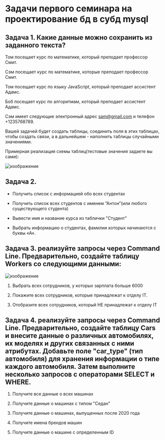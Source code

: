 # Задачи первого семинара на проектирование бд в субд mysql

## Задача 1. Какие данные можно сохранить из заданного текста?

Том посещает курс по математике, который преподает профессор Смит.

Сэм посещает курс по математике, которые преподает профессор Смит.

Том посещает курс по языку JavaScript, который преподает ассистент Адамс.

Боб посещает курс по алгоритмам, который преподает ассистент Адамс.

Сэм имеет следующие электронный адрес sam@gmail.com и телефон +1235768789.

Вашей задачей будет создать таблицы, соединить поля в этих таблицах, чтобы создать связи, а в дальнейшем - наполнить таблицы случайными значениями.

Примерная реализация схемы таблиц(тестовые значения задаете вы сами):

![изображение](https://github.com/elsobitoler/mysql_scdb_first/assets/113254237/d0747703-2ac4-4e05-9860-4e68d8992e91)



## Задача 2. 

- Получить список с информацией обо всех студентах

- Получить список всех студентов с именем “Антон”(или любого существующего студента)

- Вывести имя и название курса из таблички "Студент"

- Выбрать информацию о студентах, фамилии которых начинаются с буквы «А».


## Задача 3. реализуйте запросы через Command Line. Предварительно, создайте таблицу Workers со следующими данными:

![изображение](https://github.com/elsobitoler/mysql_scdb_first/assets/113254237/996ac2a8-84cd-4b92-8fec-7ec41c8d78ed)

1. Выбрать всех сотрудников, у которых зарплата больше 6000

2. Покажите всех сотрудников, которые принадлежат к отделу IT.

3. Отобразите  всех сотрудников, который НЕ принадлежат к отделу IT


## Задача 4. реализуйте запросы через Command Line. Предварительно, создайте таблицу Cars и внесите данные о различных автомобилях, их моделях и других связанных с ними атрибутах. Добавьте поле "car_type" (тип автомобиля) для хранения информации о типе каждого автомобиля. Затем выполните несколько запросов с операторами SELECT и WHERE.

1. Получите все данные о всех машинах

2. Получите данные о машинах с типом "Седан"

3. Получите данные о машинах, выпущенных после 2020 года

4. Получите имена брендов машин

5. Получите данные о машине с определенным ID







